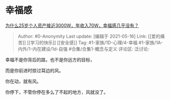 # 幸福感
[为什么25岁个人资产接近3000W，年收入70W，幸福感几乎没有？](https://www.zhihu.com/question/418319113/answer/1517486483)

> Author: #0-Anonymity
> Last update: [编辑于 2021-05-16]
> Link: [[爱的痛苦]] [[学习的快乐]] [[安全感]]
> Tag: #1-家族/1D-心理/4-幸福 #1-家族/1A-内外/1-内在建设/1d-自强 #合集/合集1-概念与定义
> 评论区:
> 泛讨论:

幸福不是你背后的路，也不是你远方的目标，

而是你前进时掠过耳边的风。

你在动，就有风。

你停下，不管你停在多么了不起的地方，风就没了。
